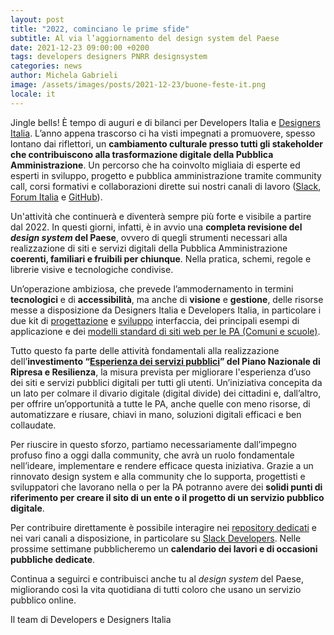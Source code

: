 ```yaml
---
layout: post
title: "2022, cominciano le prime sfide"
subtitle: Al via l’aggiornamento del design system del Paese  
date: 2021-12-23 09:00:00 +0200
tags: developers designers PNRR designsystem
categories: news
author: Michela Gabrieli
image: /assets/images/posts/2021-12-23/buone-feste-it.png
locale: it
---
```


Jingle bells! È tempo di auguri e di bilanci per Developers Italia e [Designers Italia](https://designers.italia.it/). L’anno appena trascorso ci ha visti impegnati a promuovere, spesso lontano dai riflettori, un **cambiamento culturale presso tutti gli stakeholder che contribuiscono alla trasformazione digitale della Pubblica Amministrazione**. Un percorso che ha coinvolto migliaia di esperte ed esperti in sviluppo, progetto e pubblica amministrazione tramite community call, corsi formativi e collaborazioni dirette sui nostri canali di lavoro ([Slack](https://slack.developers.italia.it), [Forum Italia](https://forum.italia.it) e [GitHub](https://github.com/italia)).

Un'attività che continuerà e diventerà sempre più forte e visibile a partire dal 2022. In questi giorni, infatti, è in avvio una **completa revisione del *design system* del Paese**, ovvero di quegli strumenti necessari alla realizzazione di siti e servizi digitali della Pubblica Amministrazione **coerenti, familiari e fruibili per chiunque**. Nella pratica, schemi, regole e librerie visive e tecnologiche condivise. 

Un’operazione ambiziosa, che prevede l’ammodernamento in termini **tecnologici** e di **accessibilità**, ma anche di **visione** e **gestione**, delle risorse messe a disposizione da Designers Italia e Developers Italia, in particolare i due kit di [progettazione](http://designers.italia.it/kit/progettazione-interfaccia/) e [sviluppo](https://designers.italia.it/kit/sviluppo-interfaccia/) interfaccia, dei principali esempi di applicazione e dei [modelli standard di siti web per le PA (Comuni e scuole)](https://designers.italia.it/modelli/).

Tutto questo fa parte delle attività fondamentali alla realizzazione dell’**investimento “[Esperienza dei servizi pubblici](https://padigitale2026.gov.it/misure/#esp-serv-pubb)” del Piano Nazionale di Ripresa e Resilienza**, la misura prevista per migliorare l'esperienza d’uso dei siti e servizi pubblici digitali per tutti gli utenti. Un’iniziativa concepita da un lato per colmare il divario digitale (digital divide) dei cittadini e, dall’altro, per offrire un’opportunità a tutte le PA, anche quelle con meno risorse, di automatizzare e riusare, chiavi in mano, soluzioni digitali efficaci e ben collaudate.

Per riuscire in questo sforzo, partiamo necessariamente dall’impegno profuso fino a oggi dalla community, che avrà un ruolo fondamentale nell’ideare, implementare e rendere efficace questa iniziativa. Grazie a un rinnovato design system e alla community che lo supporta, progettisti e sviluppatori che lavorano nella o per la PA potranno avere dei **solidi punti di riferimento per creare il sito di un ente o il progetto di un servizio pubblico digitale**.

Per contribuire direttamente è possibile interagire nei [repository dedicati](https://github.com/italia/bootstrap-italia/issues) e nei vari canali a disposizione, in particolare su [Slack Developers](https://slack.developers.italia.it/). Nelle prossime settimane pubblicheremo un **calendario dei lavori e di occasioni pubbliche dedicate**. 

Continua a seguirci e contribuisci anche tu al *design system* del Paese, migliorando così la vita quotidiana di tutti coloro che usano un servizio pubblico online.

Il team di Developers e Designers Italia

